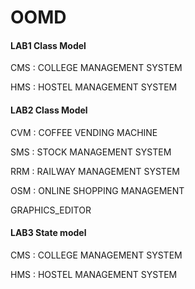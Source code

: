 # OOMD
#### LAB1 Class Model
 CMS : COLLEGE MANAGEMENT SYSTEM
 
 HMS : HOSTEL MANAGEMENT SYSTEM
#### LAB2 Class Model
 CVM : COFFEE VENDING MACHINE
 
 SMS : STOCK MANAGEMENT SYSTEM
 
 RRM : RAILWAY MANAGEMENT SYSTEM
 
 OSM : ONLINE SHOPPING MANAGEMENT
 
 GRAPHICS_EDITOR
 #### LAB3 State model
 CMS : COLLEGE MANAGEMENT SYSTEM
 
 HMS : HOSTEL MANAGEMENT SYSTEM
 
